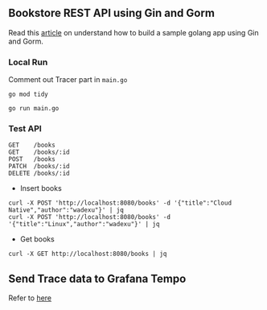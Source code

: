 ## Bookstore REST API using Gin and Gorm
Read this [article](https://blog.logrocket.com/rest-api-golang-gin-gorm/) on understand how to build a sample golang app using Gin and Gorm.

### Local Run
Comment out Tracer part in `main.go`
```
go mod tidy

go run main.go
```

### Test API
```
GET    /books                    
GET    /books/:id               
POST   /books                    
PATCH  /books/:id                
DELETE /books/:id                
```

* Insert books
```
curl -X POST 'http://localhost:8080/books' -d '{"title":"Cloud Native","author":"wadexu"}' | jq
curl -X POST 'http://localhost:8080/books' -d '{"title":"Linux","author":"wadexu"}' | jq
```

* Get books
```
curl -X GET http://localhost:8080/books | jq
```

## Send Trace data to Grafana Tempo
Refer to [here](../../Grafana/Grafana%20Tempo/)